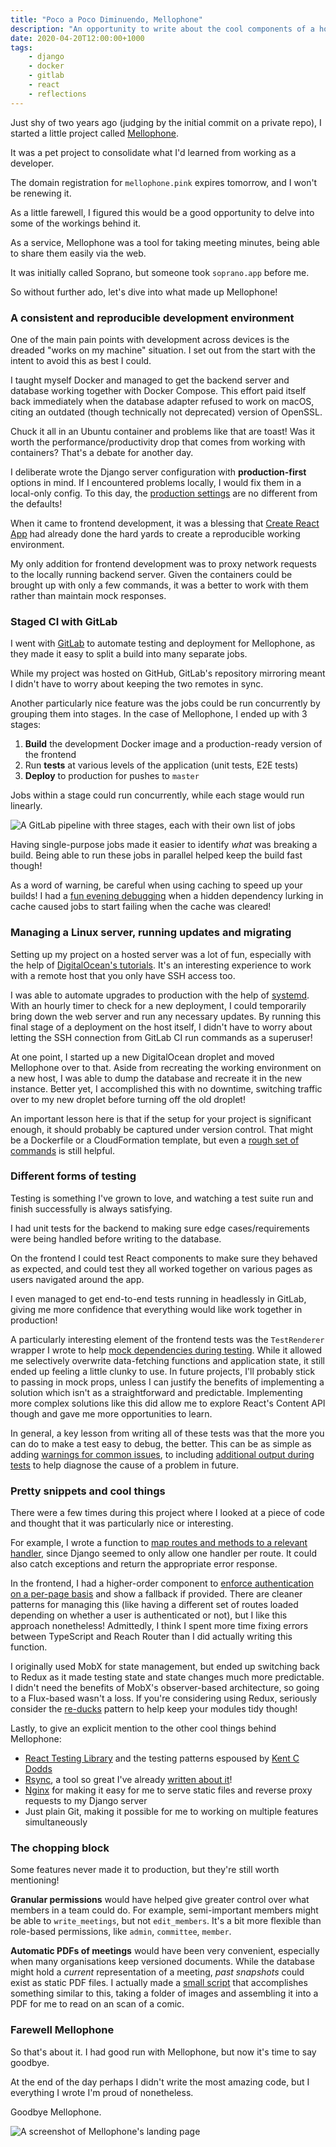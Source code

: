 ```yaml
---
title: "Poco a Poco Diminuendo, Mellophone"
description: "An opportunity to write about the cool components of a hobby project"
date: 2020-04-20T12:00:00+1000
tags:
    - django
    - docker
    - gitlab
    - react
    - reflections
---
```


Just shy of two years ago (judging by the initial commit on a private repo), I started a little project called [Mellophone](https://github.com/nchlswhttkr/mellophone).

It was a pet project to consolidate what I'd learned from working as a developer.

The domain registration for `mellophone.pink` expires tomorrow, and I won't be renewing it.

As a little farewell, I figured this would be a good opportunity to delve into some of the workings behind it.

<!--more-->

As a service, Mellophone was a tool for taking meeting minutes, being able to share them easily via the web.

It was initially called Soprano, but someone took `soprano.app` before me.

So without further ado, let's dive into what made up Mellophone!

### A consistent and reproducible development environment

One of the main pain points with development across devices is the dreaded "works on my machine" situation. I set out from the start with the intent to avoid this as best I could.

I taught myself Docker and managed to get the backend server and database working together with Docker Compose. This effort paid itself back immediately when the database adapter refused to work on macOS, citing an outdated (though technically not deprecated) version of OpenSSL.

Chuck it all in an Ubuntu container and problems like that are toast! Was it worth the performance/productivity drop that comes from working with containers? That's a debate for another day.

I deliberate wrote the Django server configuration with **production-first** options in mind. If I encountered problems locally, I would fix them in a local-only config. To this day, the [production settings](https://github.com/nchlswhttkr/mellophone/blob/master/mellophone/mellophone/settings_production.py) are no different from the defaults!

When it came to frontend development, it was a blessing that [Create React App](https://create-react-app.dev) had already done the hard yards to create a reproducible working environment.

My only addition for frontend development was to proxy network requests to the locally running backend server. Given the containers could be brought up with only a few commands, it was a better to work with them rather than maintain mock responses.

### Staged CI with GitLab

I went with [GitLab](https://gitlab.com) to automate testing and deployment for Mellophone, as they made it easy to split a build into many separate jobs.

While my project was hosted on GitHub, GitLab's repository mirroring meant I didn't have to worry about keeping the two remotes in sync.

Another particularly nice feature was the jobs could be run concurrently by grouping them into stages. In the case of Mellophone, I ended up with 3 stages:

1. **Build** the development Docker image and a production-ready version of the frontend
1. Run **tests** at various levels of the application (unit tests, E2E tests)
1. **Deploy** to production for pushes to `master`

Jobs within a stage could run concurrently, while each stage would run linearly.

![A GitLab pipeline with three stages, each with their own list of jobs](./gitlab-staged-pipeline.png)

Having single-purpose jobs made it easier to identify _what_ was breaking a build. Being able to run these jobs in parallel helped keep the build fast though!

As a word of warning, be careful when using caching to speed up your builds! I had a [fun evening debugging](https://github.com/nchlswhttkr/mellophone/commit/68df093cf96fcc0f5560db3729656f03bd747923) when a hidden dependency lurking in cache caused jobs to start failing when the cache was cleared!

### Managing a Linux server, running updates and migrating

Setting up my project on a hosted server was a lot of fun, especially with the help of [DigitalOcean's tutorials](https://www.digitalocean.com/community/tutorials/how-to-set-up-django-with-postgres-nginx-and-gunicorn-on-ubuntu-18-04). It's an interesting experience to work with a remote host that you only have SSH access too.

I was able to automate upgrades to production with the help of [systemd](https://github.com/systemd/systemd). With an hourly timer to check for a new deployment, I could temporarily bring down the web server and run any necessary updates. By running this final stage of a deployment on the host itself, I didn't have to worry about letting the SSH connection from GitLab CI run commands as a superuser!

At one point, I started up a new DigitalOcean droplet and moved Mellophone over to that. Aside from recreating the working environment on a new host, I was able to dump the database and recreate it in the new instance. Better yet, I accomplished this with no downtime, switching traffic over to my new droplet before turning off the old droplet!

An important lesson here is that if the setup for your project is significant enough, it should probably be captured under version control. That might be a Dockerfile or a CloudFormation template, but even a [rough set of commands](https://github.com/nchlswhttkr/mellophone/blob/master/scripts/set-up-mellophone.sh) is still helpful.

### Different forms of testing

Testing is something I've grown to love, and watching a test suite run and finish successfully is always satisfying.

I had unit tests for the backend to making sure edge cases/requirements were being handled before writing to the database.

On the frontend I could test React components to make sure they behaved as expected, and could test they all worked together on various pages as users navigated around the app.

I even managed to get end-to-end tests running in headlessly in GitLab, giving me more confidence that everything would like work together in production!

A particularly interesting element of the frontend tests was the `TestRenderer` wrapper I wrote to help [mock dependencies during testing](https://github.com/nchlswhttkr/mellophone/blob/master/mellophone/frontend/src/utils/TestRenderer.tsx). While it allowed me selectively overwrite data-fetching functions and application state, it still ended up feeling a little clunky to use. In future projects, I'll probably stick to passing in mock props, unless I can justify the benefits of implementing a solution which isn't as a straightforward and predictable. Implementing more complex solutions like this did allow me to explore React's Content API though and gave me more opportunities to learn.

In general, a key lesson from writing all of these tests was that the more you can do to make a test easy to debug, the better. This can be as simple as adding [warnings for common issues](https://github.com/nchlswhttkr/mellophone/blob/master/mellophone/frontend/src/setupTests.js#L4), to including [additional output during tests](https://github.com/nchlswhttkr/mellophone/blob/master/mellophone/e2e.py#L40) to help diagnose the cause of a problem in future.

### Pretty snippets and cool things

There were a few times during this project where I looked at a piece of code and thought that it was particularly nice or interesting.

For example, I wrote a function to [map routes and methods to a relevant handler](https://github.com/nchlswhttkr/mellophone/blob/master/mellophone/backend/urls.py#L27), since Django seemed to only allow one handler per route. It could also catch exceptions and return the appropriate error response.

In the frontend, I had a higher-order component to [enforce authentication on a per-page basis](https://github.com/nchlswhttkr/mellophone/blob/master/mellophone/frontend/src/utils/requireAuthentication.tsx) and show a fallback if provided. There are cleaner patterns for managing this (like having a different set of routes loaded depending on whether a user is authenticated or not), but I like this approach nonetheless! Admittedly, I think I spent more time fixing errors between TypeScript and Reach Router than I did actually writing this function.

I originally used MobX for state management, but ended up switching back to Redux as it made testing state and state changes much more predictable. I didn't need the benefits of MobX's observer-based architecture, so going to a Flux-based wasn't a loss. If you're considering using Redux, seriously consider the [re-ducks](https://github.com/erikras/ducks-modular-redux) pattern to help keep your modules tidy though!

Lastly, to give an explicit mention to the other cool things behind Mellophone:

-   [React Testing Library](https://github.com/testing-library/react-testing-library) and the testing patterns espoused by [Kent C Dodds](https://kentcdodds.com)
-   [Rsync](https://rsync.samba.org/), a tool so great I've already [written about it](/blog/a-pretty-little-bit-of-rsync/)!
-   [Nginx](https://nginx.org/en/) for making it easy for me to serve static files and reverse proxy requests to my Django server
-   Just plain Git, making it possible for me to working on multiple features simultaneously

### The chopping block

Some features never made it to production, but they're still worth mentioning!

**Granular permissions** would have helped give greater control over what members in a team could do. For example, semi-important members might be able to `write_meetings`, but not `edit_members`. It's a bit more flexible than role-based permissions, like `admin`, `committee`, `member`.

**Automatic PDFs of meetings** would have been very convenient, especially when many organisations keep versioned documents. While the database might hold a _current_ representation of a meeting, _past snapshots_ could exist as static PDF files. I actually made a [small script](https://gist.github.com/nchlswhttkr/f0cec08eedb4d8482ef92829a9a5c1b9) that accomplishes something similar to this, taking a folder of images and assembling it into a PDF for me to read on an scan of a comic.

### Farewell Mellophone

So that's about it. I had good run with Mellophone, but now it's time to say goodbye.

At the end of the day perhaps I didn't write the most amazing code, but I everything I wrote I'm proud of nonetheless.

Goodbye Mellophone.

![A screenshot of Mellophone's landing page](./mellophone.png)
